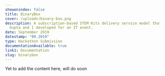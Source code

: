 ```yaml
---
showonindex: false
title: BinaryBox
cover: /uploads/binary-box.png
description: A subscription-based STEM Kits delivery service model that Kartik
  Gupta and I developed for an IT event.
date: September 2019
datestamp: "09.2019"
type: Hackathon Submission
documentationAvailable: true
link1: Documentation
slug: binarybox
---
```

Yet to add the content here, will do soon